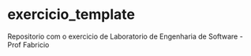 # exercicio_template
Repositorio com o exercicio de Laboratorio de Engenharia de Software - Prof Fabricio
